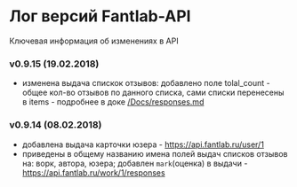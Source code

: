 # Лог версий Fantlab-API
Ключевая информация об изменениях в API

### v0.9.15 (19.02.2018)
 * изменена выдача спискок отзывов: добавлено поле tolal_count - общее кол-во отзывов по данного списка, сами списки перенесены в items - подробнее в доке [/Docs/responses.md](/Docs/responses.md)
 

### v0.9.14 (08.02.2018)
 * добавлена выдача карточки юзера - https://api.fantlab.ru/user/1
 * приведены в общему названию имена полей выдач списков отзывов на: ворк, автора, юзера; добавлен `mark`(оценка) в выдачи - https://api.fantlab.ru/work/1/responses

